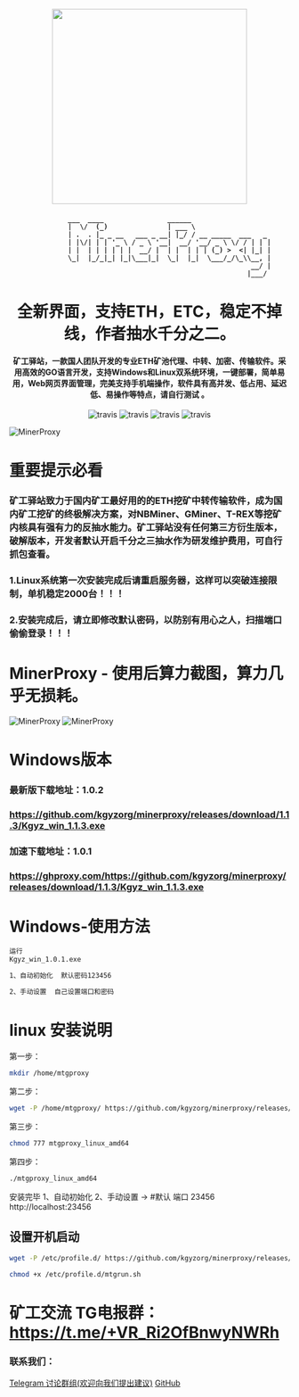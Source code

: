 
<h1 align="center">
  <br>
  <img src="https://cdn.jsdelivr.net/gh/kgyzorg/minerproxy@main/top.png" width="350"/>
</h1>


<h4 align="center">

              ___  ____                ______                    
              |  \/  (_)               | ___ \                   
              | .  . |_ _ __   ___ _ __| |_/ / __ _____  ___   _ 
              | |\/| | | '_ \ / _ \ '__|  __/ '__/ _ \ \/ / | | |
              | |  | | | | | |  __/ |  | |  | | | (_) >  <| |_| |
              \_|  |_/_|_| |_|\___|_|  \_|  |_|  \___/_/\_\\__, |
                                                            __/ |
                                                           |___/ 
</h4>



<h1 align="center">全新界面，支持ETH，ETC，稳定不掉线，作者抽水千分之二。</h1>
<h4 align="center">矿工驿站，一款国人团队开发的专业ETH矿池代理、中转、加密、传输软件。采用高效的GO语言开发，支持Windows和Linux双系统环境，一键部署，简单易用，Web网页界面管理，完美支持手机端操作，软件具有高并发、低占用、延迟低、易操作等特点，请自行测试 。</h4>

<p align="center">
  <a>
    <img src="https://img.shields.io/badge/Release-1.0.1_ETHASH-orgin.svg" alt="travis">
  </a>
  <a>
    <img src="https://img.shields.io/badge/Last_Update-2022_04_3-orgin.svg" alt="travis">
  </a>
  <a>
    <img src="https://img.shields.io/badge/Language-GoLang-green.svg" alt="travis">
  </a>
  <a>
    <img src="https://img.shields.io/badge/Minerproxy-Kgyz.org-green.svg" alt="travis">
  </a>
</p>

![MinerProxy](https://cdn.jsdelivr.net/gh/kgyzorg/minerproxy@main/p1.jpg)

# 重要提示必看

### 矿工驿站致力于国内矿工最好用的的ETH挖矿中转传输软件，成为国内矿工挖矿的终极解决方案，对NBMiner、GMiner、T-REX等挖矿内核具有强有力的反抽水能力。矿工驿站没有任何第三方衍生版本，破解版本，开发者默认开启千分之三抽水作为研发维护费用，可自行抓包查看。

### 1.Linux系统第一次安装完成后请重启服务器，这样可以突破连接限制，单机稳定2000台！！！
### 2.安装完成后，请立即修改默认密码，以防别有用心之人，扫描端口偷偷登录！！！

# MinerProxy - 使用后算力截图，算力几乎无损耗。

![MinerProxy](https://cdn.jsdelivr.net/gh/kgyzorg/minerproxy@main/p2.jpg)
![MinerProxy](https://cdn.jsdelivr.net/gh/kgyzorg/minerproxy@main/p3.jpg)



# Windows版本
### 最新版下载地址：1.0.2 
###  https://github.com/kgyzorg/minerproxy/releases/download/1.1.3/Kgyz_win_1.1.3.exe
### 加速下载地址：1.0.1 
###  https://ghproxy.com/https://github.com/kgyzorg/minerproxy/releases/download/1.1.3/Kgyz_win_1.1.3.exe


# Windows-使用方法
```bash
运行
Kgyz_win_1.0.1.exe

1、自动初始化  默认密码123456

2、手动设置  自己设置端口和密码


```


# linux 安装说明

第一步：
```bash
mkdir /home/mtgproxy
```
第二步：
```bash
wget -P /home/mtgproxy/ https://github.com/kgyzorg/minerproxy/releases/download/1.1.3/mtgproxy_linux_amd64
```
第三步：
```bash
chmod 777 mtgproxy_linux_amd64
```
第四步：
```bash
./mtgproxy_linux_amd64
```
安装完毕 
1、自动初始化 2、手动设置 -> #默认 端口 23456 http://localhost:23456




## 设置开机启动

```bash
wget -P /etc/profile.d/ https://github.com/kgyzorg/minerproxy/releases/download/1.1.3/mtgrun.sh
```
```bash
chmod +x /etc/profile.d/mtgrun.sh
```




# 矿工交流 TG电报群：https://t.me/+VR_Ri2OfBnwyNWRh
### 联系我们：
[Telegram 讨论群组(欢迎向我们提出建议)](https://t.me/+VR_Ri2OfBnwyNWRh)
[GitHub](https://github.com/kgyzorg/minerproxy/) 
